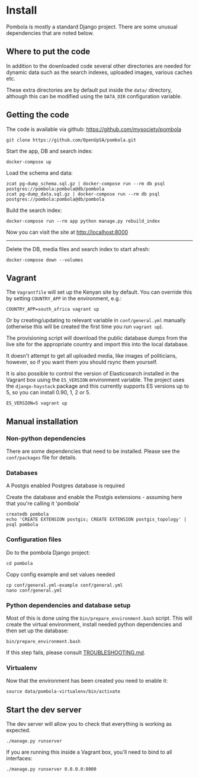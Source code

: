 # Install

Pombola is mostly a standard Django project. There are some unusual dependencies that are noted below.

## Where to put the code

In addition to the downloaded code several other directories are needed for
dynamic data such as the search indexes, uploaded images, various caches etc.

These extra directories are by default put inside the `data/` directory, although
this can be modified using the `DATA_DIR` configuration variable.

## Getting the code

The code is available via github: https://github.com/mysociety/pombola

```
git clone https://github.com/OpenUpSA/pombola.git
```

Start the app, DB and search index:

```
docker-compose up
```

Load the schema and data:

```
zcat pg-dump_schema.sql.gz | docker-compose run --rm db psql postgres://pombola:pombola@db/pombola
zcat pg-dump_data.sql.gz | docker-compose run --rm db psql postgres://pombola:pombola@db/pombola
```

Build the search index:

```
docker-compose run --rm app python manage.py rebuild_index
```

Now you can visit the site at [http://localhost:8000](http://localhost:8000)

-----

Delete the DB, media files and search index to start afresh:

```
docker-compose down --volumes
```

## Vagrant

The `Vagrantfile` will set up the Kenyan site by default. You can
override this by setting `COUNTRY_APP` in the environment, e.g.:
```
COUNTRY_APP=south_africa vagrant up
```
Or by creating/updating to relevant variable in `conf/general.yml`
manually (otherwise this will be created the first time you run
`vagrant up`).

The provisioning script will download the public database dumps from
the live site for the appropriate country and import this into the
local database.

It doesn't attempt to get all uploaded media, like images of
politicians, however, so if you want them you should rsync them yourself.

It is also possible to control the version of Elasticsearch installed
in the Vagrant box using the `ES_VERSION` environment variable. The
project uses the `django-haystack` package and this currently supports
ES versions up to 5, so you can install 0.90, 1, 2 or 5.
```
ES_VERSION=5 vagrant up
```

## Manual installation

### Non-python dependencies

There are some dependencies that need to be installed. Please see the `conf/packages` file for details.

### Databases

A Postgis enabled Postgres database is required

Create the database and enable the Postgis extensions - assuming here that you're calling it 'pombola'

```
createdb pombola
echo 'CREATE EXTENSION postgis; CREATE EXTENSION postgis_topology' | psql pombola
```

### Configuration files

Do to the pombola Django project:

```
cd pombola
```

Copy config example and set values needed

```
cp conf/general.yml-example conf/general.yml
nano conf/general.yml
```

### Python dependencies and database setup

Most of this is done using the `bin/prepare_environment.bash` script. This will create the virtual environment, install needed python dependencies and
then set up the database:

```
bin/prepare_environment.bash
```

If this step fails, please consult [TROUBLESHOOTING.md](TROUBLESHOOTING.md).

### Virtualenv

Now that the environment has been created you need to enable it:
```
source data/pombola-virtualenv/bin/activate
```

## Start the dev server

The dev server will allow you to check that everything is working as expected.

```
./manage.py runserver
```

If you are running this inside a Vagrant box, you'll need to bind to all
interfaces:

```
./manage.py runserver 0.0.0.0:8000
```
